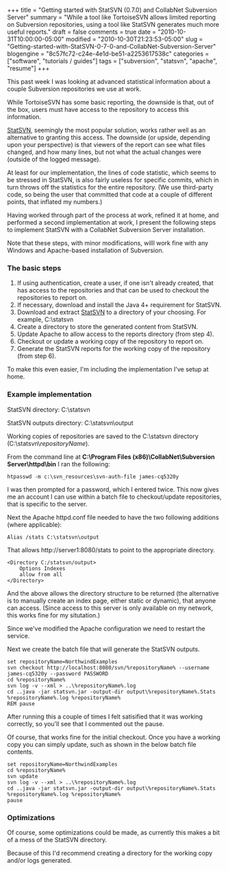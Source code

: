 +++
title = "Getting started with StatSVN (0.7.0) and CollabNet Subversion Server"
summary = "While a tool like TortoiseSVN allows limited reporting on Subversion repositories, using a tool like StatSVN generates much more useful reports."
draft = false
comments = true
date = "2010-10-31T10:00:00-05:00"
modified = "2010-10-30T21:23:53-05:00"
slug = "Getting-started-with-StatSVN-0-7-0-and-CollabNet-Subversion-Server"
blogengine = "8c57fc72-c24e-4e1d-be51-a2253617538c"
categories = ["software", "tutorials / guides"]
tags = ["subversion", "statsvn", "apache", "resume"]
+++

<p>This past week I was looking at advanced statistical information about a couple Subversion repositories we use at work.</p>
<p>While TortoiseSVN has some basic reporting, the downside is that, out of the box, users must have access to the repository to access this information.</p>
<p><a rel="external" href="http://www.statsvn.org/">StatSVN</a>, seemingly the most popular solution, works rather well as an alternative to granting this access. The downside (or upside, depending upon your perspective) is that viewers of the report can see what files changed, and how many lines, but not what the actual changes were (outside of the logged message).</p>
<p>At least for our implementation, the lines of code statistic, which seems to be stressed in StatSVN, is also fairly useless for specific commits, which in turn throws off the statistics for the entire repository. (We use third-party code, so being the user that committed that code at a couple of different points, that inflated my numbers.)</p>
<p>Having worked through part of the process at work, refined it at home, and performed a second implementation at work, I present the following steps to implement StatSVN with a CollabNet Subversion Server installation.</p>
<p>Note that these steps, with minor modifications, willl work fine with any Windows and Apache-based installation of Subversion.</p>
<h3>The basic steps</h3>
<ol>
<li>If using authentication, create a user, if one isn't already created, that has access to the repositories and that can be used to checkout the repositories to report on.</li>
<li>If necessary, download and install the Java 4+ requirement for StatSVN.</li>
<li>Download and extract <a rel="external" href="http://www.statsvn.org/">StatSVN</a> to a directory of your choosing. For example, C:\statsvn</li>
<li>Create a directory to store the generated content from StatSVN.</li>
<li>Update Apache to allow access to the reports directory (from step 4).</li>
<li>Checkout or update a working copy of the repository to report on.</li>
<li>Generate the StatSVN reports for the working copy of the repository (from step 6).</li>
</ol>
<p>To make this even easier, I'm including the implementation I've setup at home.</p>
<h3>Example implementation</h3>
<p>StatSVN directory: C:\statsvn</p>
<p>StatSVN outputs directory: C:\statsvn\output</p>
<p>Working copies of repositories are saved to the C:\statsvn directory (C:\statsvn\<em>repositoryName</em>).</p>
<p>From the command line at <strong>C:\Program Files (x86)\CollabNet\Subversion Server\httpd\bin</strong>&nbsp;I ran the following:</p>
<pre class="code"><code class="powershell">htpasswd -m c:\svn_resources\svn-auth-file james-cq5320y</code></pre>
<p>I was then prompted for a password, which I entered twice. This now gives me an account I can use within a batch file to checkout/update repositories, that is specific to the server.</p>
<p>Next the Apache httpd.conf file needed to have the two following additions (where applicable):</p>
<pre class="code"><code class="xml">Alias /stats C:\statsvn\output</code></pre>
<p>That allows http://server1:8080/stats to point to the appropriate directory.</p>
<pre class="code"><code class="xml">&lt;Directory C:/statsvn/output&gt;
	Options Indexes
	allow from all
&lt;/Directory&gt;</code></pre>
<p>And the above allows the directory structure to be returned (the alternative is to manually create an index page, either static or dynamic), that anyone can access. (Since access to this server is only available on my network, this works fine for my situtation.)</p>
<p>Since we've modified the Apache configuration we need to restart the service.</p>
<p>Next we create the batch file that will generate the StatSVN outputs.</p>
<pre class="code"><code class="powershell">set repositoryName=NorthwindExamples
svn checkout http://localhost:8080/svn/%repositoryName% --username james-cq5320y --password PASSWORD
cd %repositoryName%
svn log -v --xml &gt; ..\%repositoryName%.log
cd ..java -jar statsvn.jar -output-dir output\%repositoryName%.Stats %repositoryName%.log %repositoryName%
REM pause</code></pre>
<p>After running this a couple of times I felt satisified that it was working correctly, so you'll see that I commented out the pause.</p>
<p>Of course, that works fine for the initial checkout. Once you have a working copy you can simply update, such as shown in the below batch file contents.</p>
<pre class="code"><code class="powershell">set repositoryName=NorthwindExamples
cd %repositoryName%
svn update
svn log -v --xml &gt; ..\%repositoryName%.log
cd ..java -jar statsvn.jar -output-dir output\%repositoryName%.Stats %repositoryName%.log %repositoryName%
pause</code></pre>
<h3>Optimizations</h3>
<p>Of course, some optimizations could be made, as currently this makes a bit of a mess of the StatSVN directory.</p>
<p>Because of this I'd recommend creating a directory for the working copy and/or logs generated.</p>
